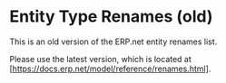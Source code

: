 # Entity Type Renames (old)

This is an old version of the ERP.net entity renames list.

Please use the latest version, which is located at [https://docs.erp.net/model/reference/renames.html].
